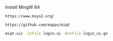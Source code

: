 Install MingW 64
```
https://www.msys2.org/
```

```
https://github.com/mappu/miqt
```

```bash
miqt-uic -InFile login.ui -OutFile login_ui.go
```
